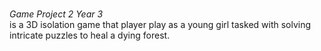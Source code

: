 <br> <i>Game Project 2 Year 3 </i></br>
is a 3D isolation game that player play as a young girl tasked with solving intricate puzzles to heal a dying forest.
